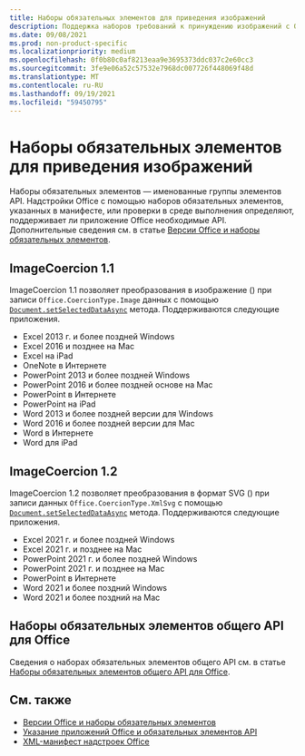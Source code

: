 ```yaml
---
title: Наборы обязательных элементов для приведения изображений
description: Поддержка наборов требований к принуждению изображений с Office надстройки в Excel, PowerPoint и Word.
ms.date: 09/08/2021
ms.prod: non-product-specific
ms.localizationpriority: medium
ms.openlocfilehash: 0f0b80c0af8213eaa9e3695373ddc037c2e60cc3
ms.sourcegitcommit: 3fe9e06a52c57532e7968dc007726f448069f48d
ms.translationtype: MT
ms.contentlocale: ru-RU
ms.lasthandoff: 09/19/2021
ms.locfileid: "59450795"
---
```

# <a name="image-coercion-requirement-sets"></a>Наборы обязательных элементов для приведения изображений

Наборы обязательных элементов — именованные группы элементов API. Надстройки Office с помощью наборов обязательных элементов, указанных в манифесте, или проверки в среде выполнения определяют, поддерживает ли приложение Office необходимые API. Дополнительные сведения см. в статье [Версии Office и наборы обязательных элементов](../../develop/office-versions-and-requirement-sets.md).

## <a name="imagecoercion-11"></a>ImageCoercion 1.1

ImageCoercion 1.1 позволяет преобразования в изображение () при записи `Office.CoercionType.Image` данных с помощью [`Document.setSelectedDataAsync`](/javascript/api/office/office.document#getSelectedDataAsync_coercionType__options__callback_) метода. Поддерживаются следующие приложения.

- Excel 2013 г. и более поздней Windows
- Excel 2016 и позднее на Mac
- Excel на iPad
- OneNote в Интернете
- PowerPoint 2013 и более поздней Windows
- PowerPoint 2016 и более поздней основе на Mac
- PowerPoint в Интернете
- PowerPoint на iPad
- Word 2013 и более поздней версии для Windows
- Word 2016 и более поздней версии для Mac
- Word в Интернете
- Word для iPad

## <a name="imagecoercion-12"></a>ImageCoercion 1.2

ImageCoercion 1.2 позволяет преобразования в формат SVG () при записи данных `Office.CoercionType.XmlSvg` с помощью [`Document.setSelectedDataAsync`](/javascript/api/office/office.document#getSelectedDataAsync_coercionType__options__callback_) метода. Поддерживаются следующие приложения.

- Excel 2021 г. и более поздней Windows
- Excel 2021 г. и позднее на Mac
- PowerPoint 2021 г. и более поздней Windows
- PowerPoint 2021 г. и позднее на Mac
- PowerPoint в Интернете
- Word 2021 и более поздний Windows
- Word 2021 и более поздний на Mac

## <a name="office-common-api-requirement-sets"></a>Наборы обязательных элементов общего API для Office

Сведения о наборах обязательных элементов общего API см. в статье [Наборы обязательных элементов общего API для Office](office-add-in-requirement-sets.md).

## <a name="see-also"></a>См. также

- [Версии Office и наборы обязательных элементов](../../develop/office-versions-and-requirement-sets.md)
- [Указание приложений Office и обязательных элементов API](../../develop/specify-office-hosts-and-api-requirements.md)
- [XML-манифест надстроек Office](../../develop/add-in-manifests.md)

